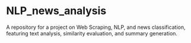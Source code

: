 # NLP_news_analysis
A repository for a project on Web Scraping, NLP, and news classification, featuring text analysis, similarity evaluation, and summary generation.
